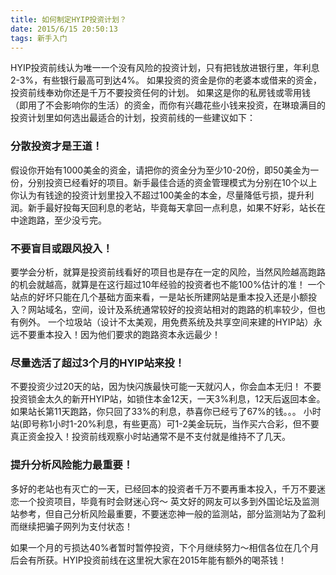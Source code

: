 ```yaml
---
title: 如何制定HYIP投资计划？
date: 2015/6/15 20:50:13
tags: 新手入门
---
```


HYIP投资前线认为唯一一个没有风险的投资计划，只有把钱放进银行里，年利息2-3%，有些银行最高可到达4%。
如果投资的资金是你的老婆本或借来的资金，投资前线奉劝你还是千万不要投资任何的计划。
如果这是你的私房钱或零用钱（即用了不会影响你的生活）的资金，而你有兴趣花些小钱来投资，在琳琅满目的投资计划里如何选出最适合的计划，投资前线的一些建议如下：
<!-- more -->

### 分散投资才是王道！
假设你开始有1000美金的资金，请把你的资金分为至少10-20份，即50美金为一份，分别投资已经看好的项目。新手最佳合适的资金管理模式为分别在10个以上你认为有钱途的投资计划里投入不超过100美金的本金，尽量降低亏损，提升利润。新手最好投每天回利息的老站，毕竟每天拿回一点利息，如果不好彩，站长在中途跑路，至少没亏完。

### 不要盲目或跟风投入！
要学会分析，就算是投资前线看好的项目也是存在一定的风险，当然风险越高跑路的机会就越高，就算是在这行超过10年经验的投资者也不能100%估计的准！
一个站点的好坏只能在几个基础方面来看，一是站长所建网站是重本投入还是小额投入？网站域名，空间，设计及系统通常较好的投资站相对的跑路的机率较少，但也有例外。
一个垃圾站（设计不太美观，用免费系统及共享空间来建的HYIP站）永远不要重本投入！因为他们要求的跑路资本永远最少！

### 尽量选活了超过3个月的HYIP站来投！
不要投资少过20天的站，因为快闪族最快可能一天就闪人，你会血本无归！
不要投资锁金太久的新开HYIP站，如锁住本金12天，一天3%利息，12天后返回本金。如果站长第11天跑路，你只回了33%的利息，恭喜你已经亏了67%的钱。。。
小时站(即号称1小时1-20%利息，有些更高）可1-2美金玩玩，当作买六合彩，但不要真正资金投入！投资前线观察小时站通常不是不支付就是维持不了几天。

### 提升分析风险能力最重要！
多好的老站也有灭亡的一天，已经回本的投资者千万不要再重本投入，千万不要迷恋一个投资项目，毕竟有时会财迷心窍～
英文好的网友可以多到外国论坛及监测站参考，但自己分析风险最重要，不要迷恋神一般的监测站，部分监测站为了盈利而继续把骗子网列为支付状态！

如果一个月的亏损达40%者暂时暂停投资，下个月继续努力～相信各位在几个月后会有所获。HYIP投资前线在这里祝大家在2015年能有额外的喝茶钱！